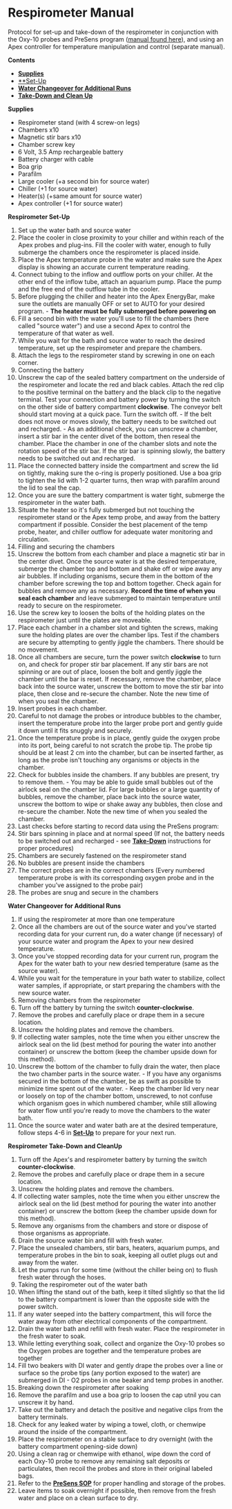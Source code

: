 # Respirometer Manual

Protocol for set-up and take-down of the respirometer in conjunction with the Oxy-10 probes and PreSens program ([manual found here](/PreSens_SOP.md)), and using an Apex controller for temperature manipulation and control (separate manual).


**Contents**
- [**Supplies**](#Supplies)
- [**Set-Up](#Set-Up)
- [**Water Changeover for Additional Runs**](#Water_Change)
- [**Take-Down and Clean Up**](#Take-Down)


<a name="Supplies"></a> **Supplies**

- Respirometer stand (with 4 screw-on legs)
- Chambers x10
- Magnetic stir bars x10
- Chamber screw key
- 6 Volt, 3.5 Amp rechargeable battery
- Battery charger with cable
- Boa grip
- Parafilm
- Large cooler (+a second bin for source water)
- Chiller (+1 for source water)
- Heater(s) (+same amount for source water)
- Apex controller (+1 for source water)


<a name="Set-Up"></a> **Respirometer Set-Up**

1. Set up the water bath and source water  
  1. Place the cooler in close proximity to your chiller and within reach of the Apex probes and plug-ins.  Fill the cooler with water, enough to fully submerge the chambers once the respirometer is placed inside.
  2. Place the Apex temperature probe in the water and make sure the Apex display is showing an accurate current temperature reading.
  3. Connect tubing to the inflow and outflow ports on your chiller.  At the other end of the inflow tube, attach an aquarium pump.  Place the pump and the free end of the outflow tube in the cooler.
  4. Before plugging the chiller and heater into the Apex EnergyBar, make sure the outlets are manually OFF or set to AUTO for your desired program.
    - **The heater must be fully submerged before powering on**
  5. Fill a second bin with the water you'll use to fill the chambers (here called "source water") and use a second Apex to control the temperature of that water as well.
  6. While you wait for the bath and source water to reach the desired temperature, set up the respirometer and prepare the chambers.
1. Attach the legs to the respirometer stand by screwing in one on each corner.
1. Connecting the battery
  1. Unscrew the cap of the sealed battery compartment on the underside of the respirometer and locate the red and black cables.  Attach the red clip to the positive terminal on the battery and the black clip to the negative terminal.  Test your connection and battery power by turning the switch on the other side of battery compartment **clockwise**.  The conveyor belt should start moving at a quick pace.  Turn the switch off.
    - If the belt does not move or moves slowly, the battery needs to be switched out and recharged.
    - As an additional check, you can unscrew a chamber, insert a stir bar in the center divet of the bottom, then reseal the chamber.  Place the chamber in one of the chamber slots and note the rotation speed of the stir bar.  If the stir bar is spinning slowly, the battery needs to be switched out and recharged.
  2. Place the connected battery inside the compartment and screw the lid on tightly, making sure the o-ring is properly positioned.  Use a boa grip to tighten the lid with 1-2 quarter turns, then wrap with parafilm around the lid to seal the cap.  
  3. Once you are sure the battery compartment is water tight, submerge the respirometer in the water bath.
  4. Situate the heater so it's fully submerged but not touching the respirometer stand or the Apex temp probe, and away from the battery compartment if possible.  Consider the best placement of the temp probe, heater, and chiller outflow for adequate water monitoring and circulation.
1. Filling and securing the chambers
  1. Unscrew the bottom from each chamber and place a magnetic stir bar in the center divet. Once the source water is at the desired temperature, submerge the chamber top and bottom and shake off or wipe away any air bubbles.  If including organisms, secure them in the bottom of the chamber before screwing the top and bottom together.  Check again for bubbles and remove any as necessary.  **Record the time of when you seal each chamber** and leave submerged to maintain temperature until ready to secure on the respirometer.
  2. Use the screw key to loosen the bolts of the holding plates on the respirometer just until the plates are moveable.
  3. Place each chamber in a chamber slot and tighten the screws, making sure the holding plates are over the chamber lips.  Test if the chambers are secure by attempting to gently jiggle the chambers.  There should be no movement.
  4. Once all chambers are secure, turn the power switch **clockwise** to turn on, and check for proper stir bar placement.  If any stir bars are not spinning or are out of place, loosen the bolt and gently jiggle the chamber until the bar is reset.  If necessary, remove the chamber, place back into the source water, unscrew the bottom to move the stir bar into place, then close and re-secure the chamber.  Note the new time of when you seal the chamber.
1. Insert probes in each chamber.
  1. Careful to not damage the probes or introduce bubbles to the chamber, insert the temperature probe into the larger probe port and gently guide it down until it fits snuggly and securely.
  2. Once the temperature probe is in place, gently guide the oxygen probe into its port, being careful to not scratch the probe tip.  The probe tip should be at least 2 cm into the chamber, but can be inserted farther, as long as the probe isn't touching any organisms or objects in the chamber.
  3. Check for bubbles inside the chambers.  If any bubbles are present, try to remove them.
    - You may be able to guide small bubbles out of the airlock seal on the chamber lid.  For large bubbles or a large quantity of bubbles, remove the chamber, place back into the source water, unscrew the bottom to wipe or shake away any bubbles, then close and re-secure the chamber.  Note the new time of when you sealed the chamber.
1. Last checks before starting to record data using the PreSens program:
  1. Stir bars spinning in place and at normal speed (If not, the battery needs to be switched out and recharged - see [**Take-Down**](#Take-Down) instructions for proper procedures)
  2. Chambers are securely fastened on the respirometer stand
  3. No bubbles are present inside the chambers
  4. The correct probes are in the correct chambers (Every numbered temperature probe is with its corresponding oxygen probe and in the chamber you've assigned to the probe pair)
  5. The probes are snug and secure in the chambers


<a name="Water_Change"></a> **Water Changeover for Additional Runs**

1. If using the respirometer at more than one temperature
  1. Once all the chambers are out of the source water and you've started recording data for your current run, do a water change (if necessary) of your source water and program the Apex to your new desired temperature.
  1. Once you've stopped recording data for your current run, program the Apex for the water bath to your new desried temperature (same as the source water).
  2. While you wait for the temperature in your bath water to stabilize, collect water samples, if appropriate, or start preparing the chambers with the new source water.
1. Removing chambers from the respirometer
  1. Turn off the battery by turning the switch **counter-clockwise**.
  2. Remove the probes and carefully place or drape them in a secure location.
  3. Unscrew the holding plates and remove the chambers.
  4. If collecting water samples, note the time when you either unscrew the airlock seal on the lid (best method for pouring the water into another container) or unscrew the bottom (keep the chamber upside down for this method).
  5. Unscrew the bottom of the chamber to fully drain the water, then place the two chamber parts in the source water.
    - If you have any organisms secured in the bottom of the chamber, be as swift as possible to minimize time spent out of the water.
    - Keep the chamber lid very near or loosely on top of the chamber bottom, unscrewed, to not confuse which organism goes in which numbered chamber, while still allowing for water flow until you're ready to move the chambers to the water bath.
1. Once the source water and water bath are at the desired temperature, follow steps 4-6 in [**Set-Up**](#Set-Up) to prepare for your next run.
    

<a name="Take-Down"></a> **Respirometer Take-Down and CleanUp**

1. Turn off the Apex's and respirometer battery by turning the switch **counter-clockwise**.
1. Remove the probes and carefully place or drape them in a secure location.
1. Unscrew the holding plates and remove the chambers.
  1. If collecting water samples, note the time when you either unscrew the airlock seal on the lid (best method for pouring the water into another container) or unscrew the bottom (keep the chamber upside down for this method).
1. Remove any organisms from the chambers and store or dispose of those organisms as appropriate.
1. Drain the source water bin and fill with fresh water.
1. Place the unsealed chambers, stir bars, heaters, aquarium pumps, and temperature probes in the bin to soak, keeping all outlet plugs out and away from the water.
  1. Let the pumps run for some time (without the chiller being on) to flush fresh water through the hoses.
1. Taking the respirometer out of the water bath
  1. When lifting the stand out of the bath, keep it tilted slightly so that the lid to the battery compartment is lower than the opposite side with the power switch.
  2. If any water seeped into the battery compartment, this will force the water away from other electrical components of the compartment.
  3. Drain the water bath and refill with fresh water.  Place the respirometer in the fresh water to soak.
1. While letting everything soak, collect and organize the Oxy-10 probes so the Oxygen probes are together and the temperature probes are together
  1. Fill two beakers with DI water and gently drape the probes over a line or surface so the probe tips (any portion exposed to the water) are submerged in DI - O2 probes in one beaker and temp probes in another.
1. Breaking down the respirometer after soaking
  1. Remove the parafilm and use a boa grip to loosen the cap utnil you can unscrew it by hand.
  2. Take out the battery and detach the positive and negative clips from the battery terminals.
  3. Check for any leaked water by wiping a towel, cloth, or chemwipe around the inside of the compartment.
  4. Place the respirometer on a stable surface to dry overnight (with the battery compartment opening-side down)
1. Using a clean rag or chemwipe with ethanol, wipe down the cord of each Oxy-10 probe to remove any remaining salt deposits or particulates, then recoil the probes and store in their original labeled bags.
  1. Refer to the [**PreSens SOP**](/PreSens_SOP.md) for proper handling and storage of the probes.
1. Leave items to soak overnight if possible, then remove from the fresh water and place on a clean surface to dry.